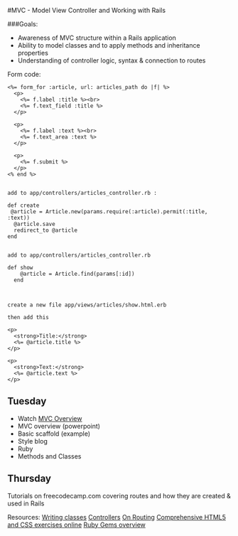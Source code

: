 #MVC - Model View Controller and Working with Rails

###Goals:
- Awareness of MVC structure within a Rails application
- Ability to model classes and to apply methods and inheritance properties
- Understanding of controller logic, syntax & connection to routes

Form code:

```
<%= form_for :article, url: articles_path do |f| %>
  <p>
    <%= f.label :title %><br>
    <%= f.text_field :title %>
  </p>
 
  <p>
    <%= f.label :text %><br>
    <%= f.text_area :text %>
  </p>
 
  <p>
    <%= f.submit %>
  </p>
<% end %>


add to app/controllers/articles_controller.rb :

def create
 @article = Article.new(params.require(:article).permit(:title, :text)) 
  @article.save
  redirect_to @article
end


add to app/controllers/articles_controller.rb

def show
    @article = Article.find(params[:id])
  end



create a new file app/views/articles/show.html.erb

then add this

<p>
  <strong>Title:</strong>
  <%= @article.title %>
</p>
 
<p>
  <strong>Text:</strong>
  <%= @article.text %>
</p>
```



## Tuesday
- Watch [MVC Overview](https://www.youtube.com/watch?v=3mQjtk2YDkM)
- MVC overview (powerpoint)
- Basic scaffold (example)
- Style blog
- Ruby 
- Methods and Classes


## Thursday

Tutorials on freecodecamp.com covering routes and how they are created & used in Rails


Resources:
[Writing classes](http://rubylearning.com/satishtalim/writing_our_own_class_in_ruby.html)
[Controllers](http://www.tutorialspoint.com/ruby-on-rails/rails-controllers.htm)
[On Routing](http://www.theodinproject.com/ruby-on-rails/routing)
[Comprehensive HTML5 and CSS exercises online](http://www.freecodecamp.com/)
[Ruby Gems overview](http://guides.rubygems.org/rubygems-basics/)









